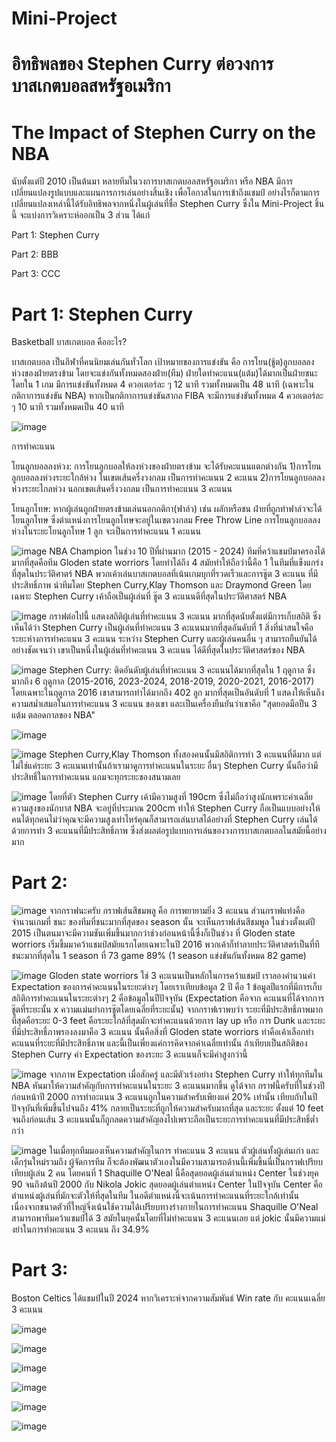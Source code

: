 # Mini-Project 
# อิทธิพลของ Stephen Curry ต่อวงการบาสเกตบอลสหรัฐอเมริกา
# The Impact of Stephen Curry on the NBA

   นับตั้งแต่ปี 2010 เป็นต้นมา หลายทีมในวงการบาสเกตบอลสหรัฐอเมริกา หรือ NBA มีการเปลี่ยนแปลงรูปแบบและแผนการการเล่นอย่างสิ้นเชิง เพื่อโอกาสในการเข้าถึงแชมป์ อย่างไรก็ตามการเปลี่ยนแปลงเหล่านี้ได้รับอิทธิพลจากหนึ่งในผู้เล่นที่ชื่อ Stephen Curry ซึ่งใน Mini-Project ชิ้นนี้ จะแบ่งการวิเคราะห์ออกเป็น 3 ส่วน ได้แก่

Part 1: Stephen Curry

Part 2: BBB

Part 3: CCC

# Part 1: Stephen Curry
  
Basketball
บาสเกตบอล คืออะไร?

บาสเกตบอล เป็นกีฬาที่คนนิยมเล่นกันทั่วโลก เป้าหมายของการแข่งขัน คือ การโยน(ชู้ต)ลูกบอลลงห่วงของฝ่ายตรงข้าม โดยจะแข่งกันทั้งหมดสองฝ่าย(ทีม) ฝ่ายใดทำคะแนน(แต้ม)ได้มากเป็นฝ่ายชนะ โดยใน 1 เกม มีการแข่งขันทั้งหมด 4 ควอเตอร์ละ ๆ 12 นาที รวมทั้งหมดเป็น 48 นาที (เฉพาะในกติกาการแข่งขัน NBA) หากเป็นกติกาการแข่งขันสากล FIBA จะมีการแข่งขันทั้งหมด 4 ควอเตอร์ละ ๆ 10 นาที รวมทั้งหมดเป็น 40 นาที

![image](https://github.com/user-attachments/assets/c659c5a2-0157-4402-87ea-2a6e532121bf)

การทำคะแนน

โยนลูกบอลลงห่วง: การโยนลูกบอลให้ลงห่วงของฝ่ายตรงข้าม จะได้รับคะแนนแตกต่างกัน 1)การโยนลูกบอลลงห่วงระยะใกล้ห่วง ในเขตเส้นครึ่งวงกลม เป็นการทำคะแนน 2 คะแนน 2)การโยนลูกบอลลงห่วงระยะไกลห่วง นอกเขตเส้นครึ่งวงกลม เป็นการทำคะแนน 3 คะแนน

โยนลูกโทษ: หากผู้เล่นถูกฝ่ายตรงข้ามเล่นนอกกติกา(ฟาล์ว) เช่น ผลักหรือชน ฝ่ายที่ถูกทำฟาล์วจะได้โยนลูกโทษ ซึ่งตำแหน่งการโยนลูกโทษจะอยู่ในเขตวงกลม Free Throw Line การโยนลูกบอลลงห่วงในระยะโยนลูกโทษ 1 ลูก จะเป็นการทำคะแนน 1 คะแนน

![image](https://github.com/user-attachments/assets/761f8104-bbae-4e57-aa5e-7d8a05a8d03c)
NBA Champion ในช่วง 10 ปีที่ผ่านมาก (2015 - 2024) ทีมที่คว้าแชมป์มาครองได้มากที่สุดคือทีม Gloden state worriors โดยทำได้ถึง 4 สมัยทำให้ถือว่านี้คือ 1 ในทีมที่แข็งแกร่งที่สุดในประวัติศาตร์ NBA พวกเค้าเล่นบาสเกตบอลที่เน้นเกมบุกที่รวดเร็วและการชู๊ต 3 คะแนน ที่มีประสิทธิ์ภาพ นำทีมโดย Stephen Curry,Klay Thomson และ Draymond Green โดย เฉพาะ Stephen Curry เค้าถือเป็นผู้เล่นที่ ชู๊ต 3 คะแนนดีที่สุดในประวัติศาสตร์ NBA

![image](https://github.com/user-attachments/assets/8a1faecc-f200-488a-9e34-088ebc3a9b66)
กราฟต่อไปนี้ แสดงสถิติผู้เล่นที่ทำคะแนน 3 คะแนน มากที่สุดนับตั้งแต่มีการเก็บสถิติ ซึ่งเห็นได้ว่า Stephen Curry เป็นผู้เล่นที่ทำคะแนน 3 คะแนนมากที่สุดอันดับที่ 1 สิ่งที่น่าสนใจคือ ระยะห่างการทำคะแนน 3 คะแนน ระหว่าง Stephen Curry และผู้เล่นคนอื่น ๆ สามารถยืนยันได้อย่างชัดเจนว่า เขาเป็นหนึ่งในผู้เล่นที่ทำคะแนน 3 คะแนน ได้ดีที่สุดในประวัติศาสตร์ของ NBA

![image](https://github.com/user-attachments/assets/d0830091-801d-416e-85e7-b569a16774c0)
Stephen Curry: ติดอันดับผู้เล่นที่ทำคะแนน 3 คะแนนได้มากที่สุดใน 1 ฤดูกาล ซึ่งมากถึง 6 ฤดูกาล (2015-2016, 2023-2024, 2018-2019, 2020-2021, 2016-2017) โดยเฉพาะในฤดูกาล 2016 เขาสามารถทำได้มากถึง 402 ลูก มากที่สุดเป็นอันดับที่ 1 แสดงให้เห็นถึงความสม่ำเสมอในการทำคะแนน 3 คะแนน ของเขา และเป็นเครื่องยืนยันว่าเขาคือ "สุดยอดมือปืน 3 แต้ม ตลอดกาลของ NBA" 

![image](https://github.com/user-attachments/assets/7ff1c167-db58-4595-8bdb-62153fff1c15)

![image](https://github.com/user-attachments/assets/101348e2-8fb6-49fe-aa15-015b4a2905d4)
Stephen Curry,Klay Thomson ทั้งสองคนนั้นมีสถิติการทำ 3 คะแนนที่ดีมาก แต่ไม่ใช่แค่ระยะ 3 คะแนนเท่านั้นถ้าเรามาดูการทำคะแนนในระยะ อื่นๆ Stephen Curry นั้นถือว่ามีประสิทธิ์ในการทำคะแนน แถมจะทุกระยะของสนามเลย

![image](https://github.com/user-attachments/assets/54708bc8-c321-4579-bf38-c2a170ed7ddb)
โดยที่ตัว Stephen Curry เค้ามีความสูงที่ 190cm ซึ่งไม่ถือว่าสูงนักเพราะค่าเฉลี่ยความสูงของนักบาส NBA จะอยู่ที่ประมาณ 200cm ทำให้ Stephen Curry ถือเป็นแบบอย่างให้คนได้ทุกคนไม่ว่าคุณจะมีความสูงเท่าไหร่คุณก็สามารถเล่นบาสได้อย่างที่ Stephen Curry เล่นได้ด้วยการทำ 3 คะแนนที่มีประสิทธิ์ภาพ ซึ่งส่งผลต่อรูปแบบการเล่นของวงการบาสเกตบอลในสมัยนี้อย่างมาก

# Part 2:

![image](https://github.com/user-attachments/assets/f048bb50-447b-4bf7-a9a1-425091817e97)
จากกราฟนะครับ กราฟเส้นสีชมพลู คือ การพยายามยิ่ง 3 คะแนน ส่วนกราฟแท่งคือ จำนวนเกมที่ ชนะ ของทีมที่ชนะมากที่สุดของ season นั้น จะเห็นกราฟเส้นสีชมพูล ในช่วงตั้งแต่ปี 2015 เป็นตนมาจะมีความชันเพิ่มขึ้นมากกว่าช่วงก่อนหน้านี้ซึ่งก็เป็นช่วง ที่ Gloden state worriors เริ่มขึ้มมาคว้าแชมป์สมัยแรกโดยเฉพาะในปี 2016 พวกเค้าก็ทำลายประวัติศาสตร์เป็นที่ทีชนะมากที่สุดใน 1 season ที่ 73 game 89% (1 season แข่งขันกันทั้งหมด 82 game)

![image](https://github.com/user-attachments/assets/bcd07697-7121-4acc-9731-83a568a73e27)
Gloden state worriors ใช่ 3 คะแนนเป็นหลักในการคว้าแชมป์ เราลองคำนวนค่า Expectation ของการคำคะแนนในระยะต่างๆ โดยเราเทียบข้อมูล 2 ปี คือ 1 ข้อมูลปีแรกที่มีการเก็บสถิติการทำคะแนนในระยะต่างๆ 2 คือข้อมูลในปีปัจจุบัน (Expectation คือจาก คะแนนที่ได้จากการชู๊ตที่ระยะนั้น x ความแม่นยำการชู๊ตโดยเฉลี่ยที่ระยะนั้น) จากกราฟเราพบว่า ระยะที่มีประสิทธิ์ภาพมากที่สุดคือระยะ 0-3 feet คือระยะใกล้ที่สุดมักจะทำคะแนนด้วยการ lay up หรือ การ Dunk และระยะที่มีประสิทธื์ภาพรองลงมาคือ 3 คะแนน นั้นคือสิ่งที่ Gloden state worriors ทำคือเค้าเลือกทำคะแนนที่ระยะที่มีประสิทธิ์ภาพ และนี้เป็นเพี่ยงแค่การคิดจากค่าเฉลี่ยเท่านั้น ถ้าเทียบเป็นสถิติของ Stephen Curry ค่า Expectation ของระยะ 3 คะแนนก็จะมีค่าสูงกว่านี้ 

![image](https://github.com/user-attachments/assets/6345969f-9099-445d-8253-b26852aace8e)
จากภาพ Expectation เมื่อสักครู่ และมีตัวเร่งอย่าง Stephen Curry ทำให้ทุกทีมใน NBA หันมาให้ความสำคัญกับการทำคะแนนในระยะ 3 คะแนนมากขึ้น ดูได้จาก กราฟนี้ครับที่ในช่วงปีก่อนหน้าปี 2000 การทำอะแนน 3 คะแนนถูกในความสำครับเพียงแค่ 20% เท่านั้น เทียบกับในปีปัจจุบันที่เพิ่มขึ้นไปจนถึง 41% กลายเป็นระยะที่ถูกให้ความสำครับมากที่สุด และระยะ ตั้งแต่ 10 feet จนถึงก่อนเส้น 3 คะแนนนั้นก็ถูกลดความสำคัญลงไปเพราะถือเป็นระยะการทำคะแนนที่มีประสิทธิ์ต่ำกว่า

![image](https://github.com/user-attachments/assets/5481ac81-9eb4-46b1-854e-58da65e06fcf)
ในเมื่อทุกทีมมองเห็นความสำคัญในการ ทำคะแนน 3 คะแนน ตัวผู้เล่นทั้งผู้เล่นเก่า และเด็กรุ่นใหม่รวมถึง ผู้จัดการทีม ก็จะต้องพัฒนาตัวเองในมีความสามารถด้านนี้เพิ่มขึ้นนี่เป็นกราฟเปรียบเทียบผู้เล่น 2 คน โดยคนที่ 1 Shaquille O'Neal นี้คือสุดยอดผู้เล่นตำแหน่ง Center ในช่วงยุค 90 จนถึงต้นปี 2000 กับ Nikola Jokic สุดยอดผู้เล่นตำแหน่ง Center ในปัจจุบัน Center คือตำแหน่งผู้เล่นที่มักจะตัวให้ที่สุดในทีม ในอดีตำแหน่งนี้จะเน้นการทำคะแนนที่ระยะใกล้เท่านั้นเนื่องจากขนาดตัวที่ใหญ่จึ่งเน้นใช้ความได้เปรียบทางร่างกายในการทำคะแนน Shaquille O'Neal สามารถพาทีมคว้าแชมป์ได้ 3 สมัยในยุคนั้นโดยที่ไม่ทำคะแนน 3 คะแนนเลย แต่ jokic นั้นมีความแม่งยำในการทำคะแนน 3 คะแนน ถึง 34.9% 

# Part 3:
Boston Celtics ได้แชมป์ในปี 2024 หากวิเคราะห์จากความสัมพันธ์ Win rate กับ คะแนนเฉลี่ย 3 คะแนน

![image](https://github.com/user-attachments/assets/6da3afb1-ac85-4034-8b50-bab81cf109ea)

![image](https://github.com/user-attachments/assets/4a5cf845-4e61-4978-8cff-80c271c9e78a)

![image](https://github.com/user-attachments/assets/ac76c42f-cbae-4896-9ce5-3637bc300f12)

![image](https://github.com/user-attachments/assets/da4aa313-0b89-467d-bacb-3b088d409208)

![image](https://github.com/user-attachments/assets/79e59479-eb9f-4e62-95c1-8cc85822adf7)

![image](https://github.com/user-attachments/assets/ceb32f40-cc5d-4fb7-9e59-1ffa891056bc)





















































